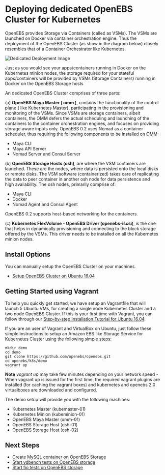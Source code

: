 # Deploying dedicated OpenEBS Cluster for Kubernetes

OpenEBS provides Storage via Containers (called as VSMs). The VSMs are launched on Docker via container orchestration engine. Thus the deployment of the OpenEBS Cluster (as show in the diagram below) closely resembles that of a Container Orchestrator like Kubernetes. 

![Dedicated Deployment Image](https://github.com/openebs/openebs/blob/master/documentation/source/_static/dedicated-with-podsv0.2.png)

Just as you would see your apps/containers running in Docker on the Kubernetes minion nodes, the storage required for your stateful apps/containers will be provided by VSMs (Storage Containers) running in Docker on the OpenEBS Storage hosts 

An dedicated OpenEBS Cluster comprises of three parts:

(a) **OpenEBS Maya Master ( omm )**, contains the functionality of the control plane ( like Kubernetes Master), participating in the provisioning and monitoring of the VSMs. Since VSMs are storage containers, albeit containers, the OMM defers the actual scheduling and launching of the containers to the container orchestration engines, and focuses on providing storage aware inputs only. OpenEBS 0.2 uses Nomad as a container scheduler, thus requiring the following components to be installed on OMM:
- Maya CLI
- Maya API Server 
- Nomad Server and Consul Server

(b) **OpenEBS Storage Hosts (osh)**, are where the VSM containers are launched. These are the nodes, where data is persisted onto the local disks or remote disks. The VSM software (containerized) takes care of replicating the data to peer container in another osh node for data persistence and high availability. The osh nodes, primarily comprise of:
- Maya CLI
- Docker
- Nomad Agent and Consul Agent

OpenEBS 0.2 supports host-based networking for the containers. 

(c) **Kubernetes FlexVolume - OpenEBS Driver (openebs-iscsi)**, is the one that helps in dynamically provisioning and connecting to the block storage offered by the VSMs. This driver needs to be installed on all the Kubernetes minion nodes.

## Install Options

You can manually setup the OpenEBS Cluster on your machines.
- [Setup OpenEBS Cluster on Ubuntu 16.04](https://github.com/openebs/openebs/blob/master/k8s/dedicated/tutorial-ubuntu-1604-baremetal.md)

## Getting Started using Vagrant

To help you quickly get started, we have setup an Vagrantfile that will launch 5 Ubuntu VMs, for creating a single node Kubernetes Cluster and a two node OpenEBS Cluster. If this is your first time with Vagrant, you can follow through our [Step-by-step Installation Tutorial for Ubuntu 16.04](./tutorial-ubuntu1604-vagrant.md).

If you are an user of Vagrant and VirtualBox on Ubuntu, just follow these simple instructions to setup an Amazon EBS like Storage Service for Kubernetes Cluster using the following simple steps:

```
mkdir demo
cd demo
git clone https://github.com/openebs/openebs.git
cd openebs/k8s/demo
vagrant up
```

**Note** *vagrant up* may take few minutes depending on your network speed - When vagrant up is issued for the first time, the required vagrant plugins are installed (for caching the vagrant boxes) and kubernetes and openebs 2.0 virtualboxes are downloaded and configured.

The demo setup will provide you with the following machines:
- Kubernetes Master (kubemaster-01)
- Kubernetes Minion (kubeminion-01)
- OpenEBS Maya Master (omm-01)
- OpenEBS Storage Host (osh-01)
- OpenEBS Storage Host (osh-02)


## Next Steps
- [Create MySQL container on OpenEBS Storage](./run-mysql-openebs.md)
- [Start vdbench tests on OpenEBS storage](./running-vdbench-tests-with-openebs.md)
- [Start fio tests on OpenEBS storage](./running-fio-tests-with-openebs.md)

